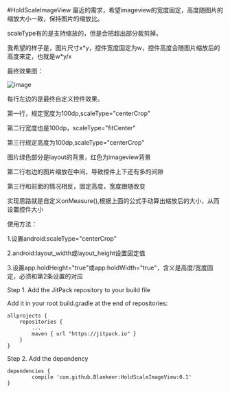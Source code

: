 #HoldScaleImageView
最近的需求，希望imageview的宽度固定，高度随图片的缩放大小一致，保持图片的缩放比。

scaleType有的是支持缩放的，但是会把超出部分裁剪掉。

我希望的样子是，图片尺寸x\*y，控件宽度固定为w，控件高度会随图片缩放后的高度来定，也就是w\*y/x

最终效果图：

![image](https://github.com/Blankeer/HoldScaleImageView/blob/master/image.png)

每行左边的是最终自定义控件效果。

第一行，规定宽度为100dp,scaleType="centerCrop"

第二行宽度也是100dp，scaleType="fitCenter"

第三行规定高度为100dp,scaleType="centerCrop"

图片绿色部分是layout的背景，红色为imageview背景

第二行右边的图片缩放在中间，导致控件上下还有多的间隙

第三行和前面的情况相反，固定高度，宽度跟随改变

实现思路就是自定义onMeasure(),根据上面的公式手动算出缩放后的大小，从而设置控件大小

使用方法：

 1.设置android:scaleType="centerCrop"
 
 2.android:layout_width或layout_height设置固定值
 
 3.设置app:holdHeight="true"或app:holdWidth="true"，含义是高度/宽度固定，必须和第2条设置的对应
 
Step 1. Add the JitPack repository to your build file

Add it in your root build.gradle at the end of repositories:

	allprojects {
		repositories {
			...
			maven { url "https://jitpack.io" }
		}
	}
Step 2. Add the dependency

	dependencies {
	        compile 'com.github.Blankeer:HoldScaleImageView:0.1'
	}


